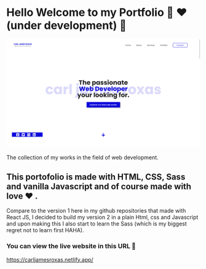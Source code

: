 # Hello Welcome to my Portfolio :tada: :heart: (under development) 🚧

![Portfolio | Carl James Roxas](/assets/portfolio-preview.png)

The collection of my works in the field of web development.

## This portofolio is made with HTML, CSS, Sass and vanilla Javascript and of course made with love :heart: .

Compare to the version 1 here in my github repositories that made with React JS, I decided to build my version 2 in a plain Html, css and Javascript and upon making this I also start to learn the Sass (which is my biggest regret not to learn first HAHA).

### You can view the live website in this URL :tada:

https://carljamesroxas.netlify.app/

